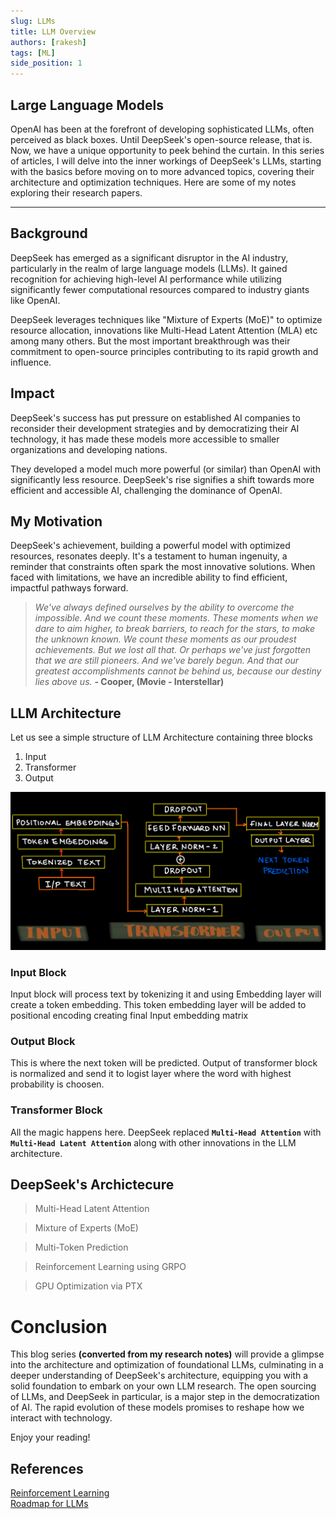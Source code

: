 ```yaml
---
slug: LLMs
title: LLM Overview
authors: [rakesh]
tags: [ML]
side_position: 1
---
```




## Large Language Models
OpenAI has been at the forefront of developing sophisticated LLMs, often perceived as black boxes. Until DeepSeek's open-source release, that is. Now, we have a unique opportunity to peek behind the curtain. In this series of articles, I will delve into the inner workings of DeepSeek's LLMs, starting with the basics before moving on to more advanced topics, covering their architecture and optimization techniques. Here are some of my notes exploring their research papers.

<!-- truncate -->
---

## Background
DeepSeek has emerged as a significant disruptor in the AI industry, particularly in the realm of large language models (LLMs). It gained recognition for achieving high-level AI performance while utilizing significantly fewer computational resources compared to industry giants like OpenAI. 

DeepSeek leverages techniques like "Mixture of Experts (MoE)"  to optimize resource allocation,  innovations like Multi-Head Latent Attention (MLA) etc among many others. But the most important breakthrough was their commitment to open-source principles contributing to its rapid growth and influence. 

## Impact

DeepSeek's success has put pressure on established AI companies to reconsider their development strategies and by democratizing their AI technology, it has made these models more accessible to smaller organizations and developing nations.

They developed a model much more powerful (or similar) than OpenAI with significantly less resource. DeepSeek's rise signifies a shift towards more efficient and accessible AI, challenging the dominance of OpenAI.

## My Motivation

DeepSeek's achievement, building a powerful model with optimized resources, resonates deeply. It's a testament to human ingenuity, a reminder that constraints often spark the most innovative solutions. When faced with limitations, we have an incredible ability to find efficient, impactful pathways forward.


> *We've always defined ourselves by the ability to overcome the impossible. And we count these moments. These moments when we dare to aim higher, to break barriers, to reach for the stars, to make the unknown known. We count these moments as our proudest achievements. But we lost all that. Or perhaps we've just forgotten that we are still pioneers. And we've barely begun. And that our greatest accomplishments cannot be behind us, because our destiny lies above us.*
**- Cooper, (Movie - Interstellar)**

## LLM Architecture

Let us see a simple structure of LLM Architecture containing three blocks

1. Input 
2. Transformer 
3. Output 

![LLM Achitecture](img/LLMarch.png)

### Input Block
Input block will process text by tokenizing it and using Embedding layer will create a token embedding. This token embedding layer will be added to positional encoding creating final Input embedding matrix


### Output Block
This is where the next token will be predicted. Output of transformer block is normalized and send it to logist layer where the word with highest probability is choosen.


### Transformer Block
All the magic happens here. DeepSeek replaced **`Multi-Head Attention`** with **`Multi-Head Latent Attention`** along with other innovations in the LLM architecture.

## DeepSeek's Archictecure  


> Multi-Head Latent Attention 

> Mixture of Experts (MoE)   

> Multi-Token Prediction   

> Reinforcement Learning using GRPO  

> GPU Optimization via PTX  



# Conclusion

This blog series **(converted from my research notes)** will provide a glimpse into the architecture and optimization of foundational LLMs, culminating in a deeper understanding of DeepSeek's architecture, equipping you with a solid foundation to embark on your own LLM research. The open sourcing of LLMs, and DeepSeek in particular, is a major step in the democratization of AI. The rapid evolution of these models promises to reshape how we interact with technology.

Enjoy your reading!

## References

[Reinforcement Learning](https://arxiv.org/pdf/2501.12948)  
[Roadmap for LLMs](https://github.com/rvbug/NLP)

